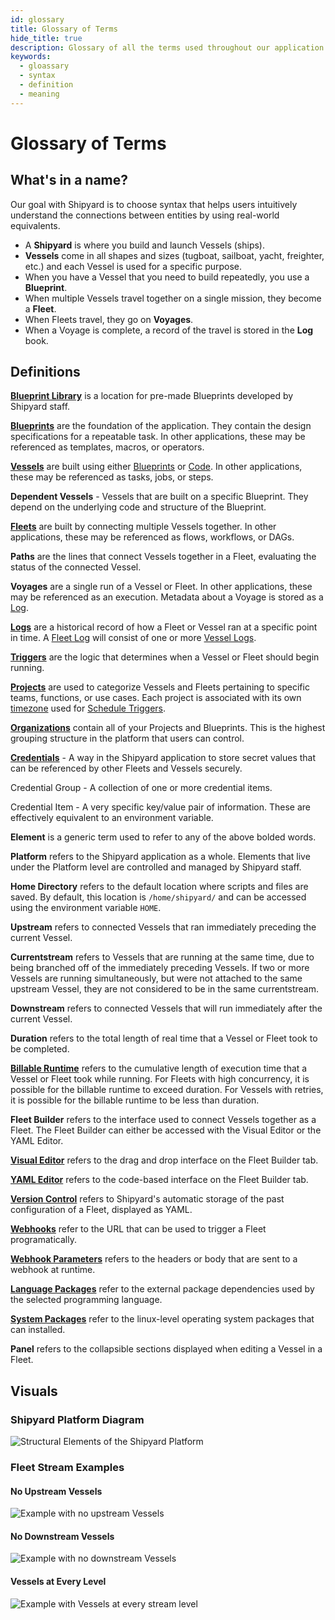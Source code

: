 ```yaml
---
id: glossary
title: Glossary of Terms
hide_title: true
description: Glossary of all the terms used throughout our application and documentation.
keywords:
  - gloassary
  - syntax
  - definition
  - meaning
---
```


# Glossary of Terms

## What's in a name?
Our goal with Shipyard is to choose syntax that helps users intuitively understand the connections between entities by using real-world equivalents.

- A **Shipyard** is where you build and launch Vessels (ships). 
- **Vessels** come in all shapes and sizes (tugboat, sailboat, yacht, freighter, etc.) and each Vessel is used for a specific purpose. 
- When you have a Vessel that you need to build repeatedly, you use a **Blueprint**.
- When multiple Vessels travel together on a single mission, they become a **Fleet**.
- When Fleets travel, they go on **Voyages**.
- When a Voyage is complete, a record of the travel is stored in the **Log** book.

## Definitions

[**Blueprint Library**](reference/blueprints/blueprint-library/blueprint-library-overview.md) is a location for pre-made Blueprints developed by Shipyard staff.

[**Blueprints**](/reference/blueprints/blueprints-overview.md) are the foundation of the application. They contain the design specifications for a repeatable task. In other applications, these may be referenced as templates, macros, or operators.

[**Vessels**](/reference/vessels.md) are built using either [Blueprints](/reference/blueprints/blueprints-overview.md) or [Code](/reference/code/code-overview.md). In other applications, these may be referenced as tasks, jobs, or steps.

**Dependent Vessels** - Vessels that are built on a specific Blueprint. They depend on the underlying code and structure of the Blueprint.

[**Fleets**](reference/fleets/fleets-overview.md) are built by connecting multiple Vessels together. In other applications, these may be referenced as flows, workflows, or DAGs.

**Paths** are the lines that connect Vessels together in a Fleet, evaluating the status of the connected Vessel.

**Voyages** are a single run of a Vessel or Fleet. In other applications, these may be referenced as an execution. Metadata about a Voyage is stored as a [Log](reference/logs/logs-overview.md).

[**Logs**](reference/logs/logs-overview.md) are a historical record of how a Fleet or Vessel ran at a specific point in time. A [Fleet Log](reference/logs/fleet-logs.md) will consist of one or more [Vessel Logs](reference/logs/vessel-logs.md).

[**Triggers**](reference/triggers/triggers-overview.md) are the logic that determines when a Vessel or Fleet should begin running.

[**Projects**](reference/projects.md) are used to categorize Vessels and Fleets pertaining to specific teams, functions, or use cases. Each project is associated with its own [timezone](reference/other-functions/timestamps-and-timezones.md) used for [Schedule Triggers](reference/triggers/schedule-triggers.md).

[**Organizations**](reference/organization.md) contain all of your Projects and Blueprints. This is the highest grouping structure in the platform that users can control.

[**Credentials**](reference/credentials.md) - A way in the Shipyard application to store secret values that can be referenced by other Fleets and Vessels securely.

Credential Group - A collection of one or more credential items.

Credential Item - A very specific key/value pair of information. These are effectively equivalent to an environment variable.

**Element** is a generic term used to refer to any of the above bolded words.

**Platform** refers to the Shipyard application as a whole. Elements that live under the Platform level are controlled and managed by Shipyard staff.

**Home Directory** refers to the default location where scripts and files are saved. By default, this location is `/home/shipyard/` and can be accessed using the environment variable `HOME`.

**Upstream** refers to connected Vessels that ran immediately preceding the current Vessel.

**Currentstream** refers to Vessels that are running at the same time, due to being branched off of the immediately preceding Vessels. If two or more Vessels are running simultaneously, but were not attached to the same upstream Vessel, they are not considered to be in the same currentstream.

**Downstream** refers to connected Vessels that will run immediately after the current Vessel.

**Duration** refers to the total length of real time that a Vessel or Fleet took to be completed.

[**Billable Runtime**](faqs.md#how-do-you-calculate-billable-runtime) refers to the cumulative length of execution time that a Vessel or Fleet took while running. For Fleets with high concurrency, it is possible for the billable runtime to exceed duration. For Vessels with retries, it is possible for the billable runtime to be less than duration.

**Fleet Builder** refers to the interface used to connect Vessels together as a Fleet. The Fleet Builder can either be accessed with the Visual Editor or the YAML Editor.

[**Visual Editor**](reference/fleets/fleets-overview.md/#visual-editor) refers to the drag and drop interface on the Fleet Builder tab.

[**YAML Editor**](reference/fleets/yaml-editor.md) refers to the code-based interface on the Fleet Builder tab.

[**Version Control**](reference/fleets/version-control.md) refers to Shipyard's automatic storage of the past configuration of a Fleet, displayed as YAML.

[**Webhooks**](reference/triggers/webhook-triggers.md) refer to the URL that can be used to trigger a Fleet programatically.

[**Webhook Parameters**](reference/triggers/webhook-triggers.md) refers to the headers or body that are sent to a webhook at runtime.

[**Language Packages**](reference/packages/external-package-dependencies.md) refer to the external package dependencies used by the selected programming language.

[**System Packages**](reference/packages/system-package-dependencies.md) refer to the linux-level operating system packages that can installed.

**Panel** refers to the collapsible sections displayed when editing a Vessel in a Fleet.

## Visuals

### Shipyard Platform Diagram

![Structural Elements of the Shipyard Platform](.gitbook/assets/image_71.png)

### Fleet Stream Examples

#### No Upstream Vessels

![Example with no upstream Vessels](.gitbook/assets/no_upstream_example.png)

#### No Downstream Vessels

![Example with no downstream Vessels](.gitbook/assets/no_downstream_example.png)

#### Vessels at Every Level

![Example with Vessels at every stream level](.gitbook/assets/every_stream_example.png)

